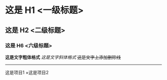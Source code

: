 # 这是 H1 <一级标题>
## 这是 H2 <二级标题>
### 这是 H6 <六级标题>
**这是文字粗体格式**
*这是文字斜体格式*
~~这是文字上添加删除线~~
******************************
这是项目1
×这是项目2

